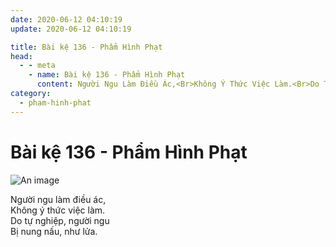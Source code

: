 ```yaml
---
date: 2020-06-12 04:10:19
update: 2020-06-12 04:10:19

title: Bài kệ 136 - Phẩm Hình Phạt
head:
  - - meta
    - name: Bài kệ 136 - Phẩm Hình Phạt
      content: Người Ngu Làm Điều Ác,<Br>Không Ý Thức Việc Làm.<Br>Do Tự Nghiệp, Người Ngu<Br>Bị Nung Nấu, Như Lửa.<Br>
category:
  - pham-hinh-phat
---
```


# Bài kệ 136 - Phẩm Hình Phạt

![An image](/img/pham-hinh-phat/pham-hinh-phat-136.jpg)

Người ngu làm điều ác,<br>Không ý thức việc làm.<br>Do tự nghiệp, người ngu<br>Bị nung nấu, như lửa.<br>
